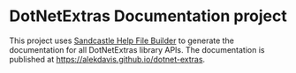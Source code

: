 # DotNetExtras Documentation project
This project uses [Sandcastle Help File Builder](https://ewsoftware.github.io/SHFB) to generate the documentation for all DotNetExtras library APIs. The documentation is published at https://alekdavis.github.io/dotnet-extras.
